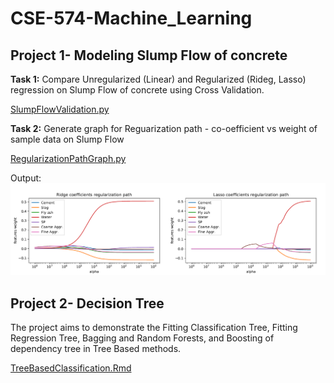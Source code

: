 # CSE-574-Machine_Learning
##
## Project 1- Modeling Slump Flow of concrete

**Task 1:** Compare Unregularized (Linear) and Regularized (Rideg, Lasso) regression on Slump Flow of concrete using Cross Validation.

[SlumpFlowValidation.py](Project1-Modeling_Slump_Flow/code/SlumFlowCrossValidation.py)

**Task 2:** Generate graph for Reguarization path - co-oefficient vs weight of sample data on Slump Flow

[RegularizationPathGraph.py](Project1-Modeling_Slump_Flow/code/RegularizationPathGraph.py)

Output:
![output](Project1-Modeling_Slump_Flow/output/reg-path.PNG)

##
## Project 2- Decision Tree

The project aims to demonstrate the Fitting Classification Tree, Fitting Regression Tree, Bagging and Random Forests, and Boosting of dependency tree in Tree Based methods.

[TreeBasedClassification.Rmd](Project2-Decision_Tree/tree-based-classification.Rmd)
